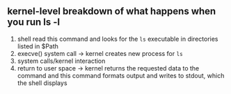 ## kernel-level breakdown of what happens when you run ls -l
1) shell read this command and looks for the `ls` executable in directories listed in $Path
2) execve() system call -> kernel creates new process for `ls`
3) system calls/kernel interaction
4) return to user space -> kernel returns the requested data to the command and this command formats output and writes
to stdout, which the shell displays
